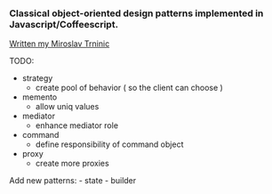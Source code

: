 <h3>Classical object-oriented design patterns implemented in Javascript/Coffeescript.
</h3>
<a href = "mailto:miroslav.trninic@gmail.com">Written my Miroslav Trninic</a>

TODO:

- strategy
    - create pool of behavior ( so the client can choose )
- memento
    - allow uniq values
- mediator
    - enhance mediator role
- command
    - define responsibility of command object 
- proxy
   - create more proxies

Add new patterns:
    - state
    - builder
